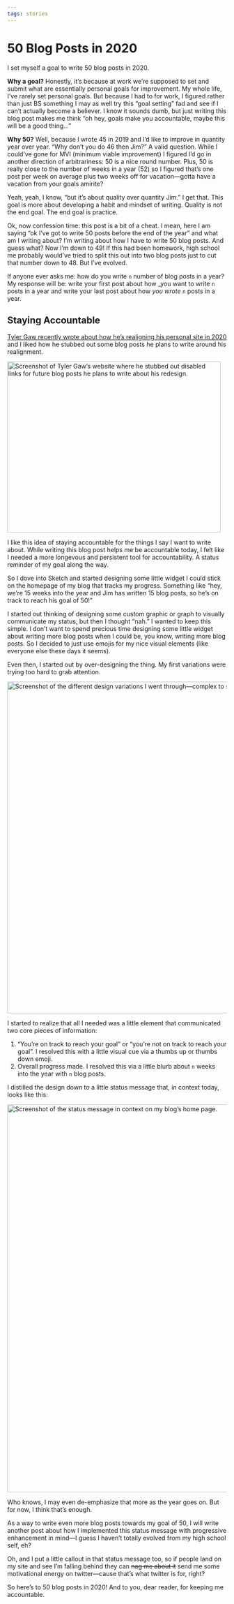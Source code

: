 ```yaml
---
tags: stories
---
```


# 50 Blog Posts in 2020

I set myself a goal to write 50 blog posts in 2020. 

**Why a goal?** Honestly, it’s because at work we’re supposed to set and submit what are essentially personal goals for improvement. My whole life, I’ve rarely set personal goals. But because I had to for work, I figured rather than just BS something I may as well try this “goal setting” fad and see if I can’t actually become a believer. I know it sounds dumb, but just writing this blog post makes me think “oh hey, goals make you accountable, maybe this will be a good thing...”

**Why 50?** Well, because I wrote 45 in 2019 and I’d like to improve in quantity year over year. “Why don’t you do 46 then Jim?” A valid question. While I could’ve gone for MVI (minimum viable improvement) I figured I’d go in another direction of arbitrariness: 50 is a nice round number. Plus, 50 is really close to the number of weeks in a year (52) so I figured that’s one post per week on average plus two weeks off for vacation—gotta have a vacation from your goals amirite?

Yeah, yeah, I know, “but it’s about quality over quantity Jim.” I get that. This goal is more about developing a habit and mindset of writing. Quality is not the end goal. The end goal is practice.

Ok, now confession time: this post is a bit of a cheat. I mean, here I am saying “ok I’ve got to write 50 posts before the end of the year” and what am I writing about? I’m writing about how I have to write 50 blog posts. And guess what? Now I’m down to 49! If this had been homework, high school me probably would’ve tried to split this out into two blog posts just to cut that number down to 48. But I’ve evolved. 

If anyone ever asks me: how do you write `n` number of blog posts in a year? My response will be: write your first post about how _you want to write `n` posts in a year and write your last post about how _you wrote_ `n` posts in a year. 

## Staying Accountable

[Tyler Gaw recently wrote about how he’s realigning his personal site in 2020](https://tylergaw.com/articles/realign-2020/) and I liked how he stubbed out some blog posts he plans to write around his realignment. 

<img src="https://cdn.jim-nielsen.com/blog/2020/50-blog-posts-tylers-stubbed-links.png" alt="Screenshot of Tyler Gaw’s website where he stubbed out disabled links for future blog posts he plans to write about his redesign." width="490" height="392" />

I like this idea of staying accountable for the things I say I want to write about. While writing this blog post helps me be accountable today, I felt like I needed a more longevous and persistent tool for accountability. A status reminder of my goal  along the way.

So I dove into Sketch and started designing some little widget I could stick on the homepage of my blog that tracks my progress. Something like “hey, we’re 15 weeks into the year and Jim has written 15 blog posts, so he’s on track to reach his goal of 50!”

I started out thinking of designing some custom graphic or graph to visually communicate my status, but then I thought “nah.” I  wanted to keep this simple. I don’t want to spend precious time designing some little widget about writing more blog posts when I could be, you know, writing more blog posts. So I decided to just use emojis for my nice visual elements (like everyone else these days it seems).

Even then, I started out by over-designing the thing. My first variations were trying too hard to grab attention. 

<img src="https://cdn.jim-nielsen.com/blog/2020/50-blog-posts-status-message-variations.png" alt="Screenshot of the different design variations I went through—complex to simple." width="897" height="760" />

I started to realize that all I needed was a little element that communicated two core pieces of information: 

1. “You’re on track to reach your goal” or “you’re not on track to reach your goal”. I resolved this with a little visual cue via a thumbs up or thumbs down emoji.
2. Overall progress made. I resolved this via a little blurb about `n` weeks into the year with `n` blog posts.

I distilled the design down to a little status message that, in context today, looks like this:

<img src="https://cdn.jim-nielsen.com/blog/2020/50-blog-posts-status-message-on-blog.png" alt="Screenshot of the status message in context on my blog’s home page." width="1208" height="889" />

Who knows, I may even de-emphasize that more as the year goes on. But for now, I think that’s enough. 

As a way to write even more blog posts towards my goal of 50, I will write another post about how I implemented this status message with progressive enhancement in mind—I guess I haven’t totally evolved from my high school self, eh?

Oh, and I put a little callout in that status message too, so if people land on my site and see I’m falling behind they can ~~nag me about it~~ send me some motivational energy on twitter—cause that’s what twitter is for, right?

So here’s to 50 blog posts in 2020! And to you, dear reader, for keeping me accountable.
